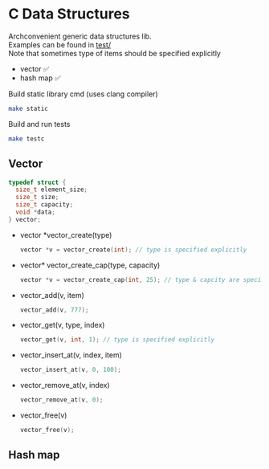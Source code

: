 # C Data Structures

Archconvenient generic data structures lib.<br>
Examples can be found in [test/](https://github.com/romilk-senpai/rcds/tree/master/test)<br>
Note that sometimes type of items should be specified explicitly

* vector ✅
* hash map ✅

Build static library cmd (uses clang compiler)
```sh
make static
```
Build and run tests
```sh
make testc
```

## Vector

```c
typedef struct {
  size_t element_size;
  size_t size;
  size_t capacity;
  void *data;
} vector;
```

* vector *vector_create(type)
  ```c
  vector *v = vector_create(int); // type is specified explicitly
  ```
* vector* vector_create_cap(type, capacity)
  ```c
  vector *v = vector_create_cap(int, 25); // type & capcity are specified exlicitly
  ```
* vector_add(v, item)
  ```c
  vector_add(v, 777);
  ```
* vector_get(v, type, index)
  ```c
  vector_get(v, int, 1); // type is specified explicitly
  ```
* vector_insert_at(v, index, item)
  ```c
  vector_insert_at(v, 0, 100);
  ```
* vector_remove_at(v, index)
  ```c
  vector_remove_at(v, 0);
  ```
* vector_free(v)
  ```c
  vector_free(v);
  ```

## Hash map